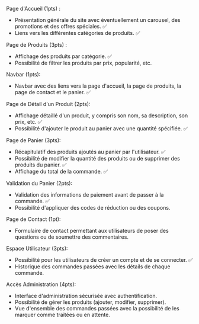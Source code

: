 Page d'Accueil (1pts) : 

- Présentation générale du site avec éventuellement un carousel, des promotions et des offres spéciales. ✅
- Liens vers les différentes catégories de produits. ✅

Page de Produits (3pts) :

- Affichage des produits par catégorie. ✅
- Possibilité de filtrer les produits par prix, popularité, etc.

Navbar (1pts): 

- Navbar avec des liens vers la page d'accueil, la page de produits, la page de contact et le panier. ✅

Page de Détail d'un Produit (2pts): 

- Affichage détaillé d'un produit, y compris son nom, sa description, son prix, etc. ✅
- Possibilité d'ajouter le produit au panier avec une quantité spécifiée. ✅

Page de Panier (3pts): 

- Récapitulatif des produits ajoutés au panier par l'utilisateur. ✅ 
- Possibilité de modifier la quantité des produits ou de supprimer des produits du panier. ✅
- Affichage du total de la commande. ✅

Validation du Panier (2pts):

- Validation des informations de paiement avant de passer à la commande. ✅
- Possibilité d'appliquer des codes de réduction ou des coupons.

Page de Contact (1pt): 

- Formulaire de contact permettant aux utilisateurs de poser des questions ou de soumettre des commentaires.

Espace Utilisateur (3pts): 

- Possibilité pour les utilisateurs de créer un compte et de se connecter. ✅ 
- Historique des commandes passées avec les détails de chaque commande.

Accès Administration (4pts): 

- Interface d'administration sécurisée avec authentification. 
- Possibilité de gérer les produits (ajouter, modifier, supprimer). 
- Vue d'ensemble des commandes passées avec la possibilité de les marquer comme traitées ou en attente.